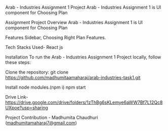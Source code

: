 Arab - Industries Assignment 1 Project
Arab - Industries Assignment 1  is UI component for Choosing Plan

Assignment Project Overview
Arab - Industries Assignment 1  is UI component for Choosing Plan

Features
Sidebar, Choosing Right Plan Features.

Tech Stacks Used-
React js

Installation
To run the Arab - Industries Assignment 1 Project locally, follow these steps:

Clone the repository: git clone https://github.com/madhumitaamaharaj/arab-industries-task1.git

Install node modules.(npm i) npm start

Drive Link-
https://drive.google.com/drive/folders/1zThBg6sKLemye6aWW7Bf7L12Qc8UXpoe?usp=sharing

Project Contribution - Madhumita Chaudhuri (madhumitamaharaj7@gmail.com)